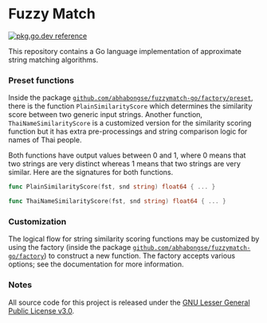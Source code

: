 # Fuzzy Match

[![pkg.go.dev reference](https://img.shields.io/badge/go.dev-reference-007d9c?logo=go&logoColor=white&style=flat-square)](https://pkg.go.dev/github.com/abhabongse/fuzzymatch-go)

This repository contains a Go language implementation of approximate string matching algorithms.

### Preset functions

Inside the package [`github.com/abhabongse/fuzzymatch-go/factory/preset`](https://godoc.org/github.com/abhabongse/fuzzymatch-go/factory/preset),
there is the function `PlainSimilarityScore` which determines the similarity score between two
generic input strings. Another function, `ThaiNameSimilarityScore` is a customized version for
the similarity scoring function but it has extra pre-processings and string comparison logic for
names of Thai people. 

Both functions have output values between 0 and 1, where 0 means that two
strings are very distinct whereas 1 means that two strings are very similar. Here are the 
signatures for both functions.
 
```go
func PlainSimilarityScore(fst, snd string) float64 { ... }

func ThaiNameSimilarityScore(fst, snd string) float64 { ... }
```

### Customization

The logical flow for string similarity scoring functions may be customized by using the factory
(inside the package [`github.com/abhabongse/fuzzymatch-go/factory`](https://godoc.org/github.com/abhabongse/fuzzymatch-go/factory))
to construct a new function. The factory accepts various options; see the documentation for more
information.

### Notes

All source code for this project is released under the [GNU Lesser General Public License v3.0](LICENSE).

